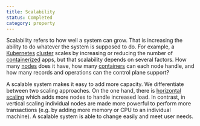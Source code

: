 ```yaml
---
title: Scalability
status: Completed
category: property
---
```


Scalability refers to how well a system can grow. That is increasing the ability to do whatever the system is supposed to do. For example, a [Kubernetes](https://github.com/cncf/glossary/blob/main/definitions/kubernetes.md) [cluster](https://github.com/cncf/glossary/blob/main/definitions/cluster.md) scales by increasing or reducing the number of [containerized](https://github.com/cncf/glossary/blob/main/definitions/containerization.md) apps, but that scalability depends on several factors. How many [nodes](https://github.com/cncf/glossary/blob/main/definitions/nodes.md) does it have, how many [containers](https://github.com/cncf/glossary/blob/main/definitions/container.md) can each node handle, and how many records and operations can the control plane support?

A scalable system makes it easy to add more capacity. We differentiate between two scaling approaches. On the one hand, there is [horizontal scaling](https://github.com/cncf/glossary/blob/main/definitions/horizontal_scaling.md) which adds more nodes to handle increased load. In contrast, in vertical scaling individual nodes are made more powerful to perform more transactions (e.g. by adding more memory or CPU to an individual machine). A scalable system is able to change easily and meet user needs.


